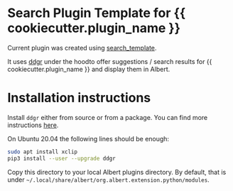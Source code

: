 # Search Plugin Template for {{ cookiecutter.plugin_name }}

Current plugin was created using
[search_template](https://github.com/bergercookie/awesome-albert-plugins/tree/master/plugins/search_template/%7B%7B%20cookiecutter.plugin_name%20%7D%7D).

It uses [ddgr](https://github.com/jarun/ddgr) under the hoodto offer suggestions /
search results for {{ cookiecutter.plugin_name }} and display them in Albert.

# Installation instructions

Install `ddgr` either from source or from a package. You can find more
instructions [here](https://github.com/jarun/ddgr#installation=).

On Ubuntu 20.04 the following lines should be enough:

```sh
sudo apt install xclip
pip3 install --user --upgrade ddgr
```

Copy this directory to your local Albert plugins directory. By default, that is
under `~/.local/share/albert/org.albert.extension.python/modules`.
